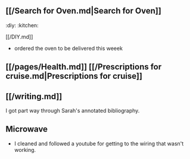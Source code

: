 ## [[/Search for Oven.md|Search for Oven]]
:diy: :kitchen:  

[[/DIY.md]]

- ordered the oven to be delivered this weeek

##  [[/pages/Health.md]]  [[/Prescriptions for cruise.md|Prescriptions for cruise]]

## [[/writing.md]] 

I got part way through Sarah's annotated bibliography.

## Microwave

- I cleaned and followed a youtube for getting to the wiring that wasn't working.


